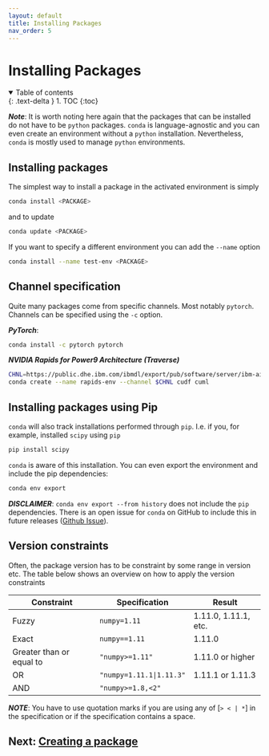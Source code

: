 ```yaml
---
layout: default
title: Installing Packages
nav_order: 5
---
```


# Installing Packages

<details open markdown="block">
  <summary>
    Table of contents
  </summary>
  {: .text-delta }
1. TOC
{:toc}
</details>

***Note***: It is worth noting here again that the packages that can be
installed do not have to be `python` packages. `conda` is language-agnostic and
you can even create an environment without a `python` installation.
Nevertheless, `conda` is mostly used to manage `python` environments.

## Installing packages

The simplest way to install a package in the activated environment is
simply
```bash
conda install <PACKAGE>
```
and to update 
```bash
conda update <PACKAGE>
```

If you want to specify a different environment you can add the `--name` option 
```bash
conda install --name test-env <PACKAGE>
```

## Channel specification

Quite many packages come from specific channels. Most notably `pytorch`.
Channels can be specified using the `-c` option. 

***PyTorch***:
```bash
conda install -c pytorch pytorch
```

***NVIDIA Rapids for Power9 Architecture (Traverse)***
```bash
CHNL=https://public.dhe.ibm.com/ibmdl/export/pub/software/server/ibm-ai/conda
conda create --name rapids-env --channel $CHNL cudf cuml
```

## Installing packages using Pip

`conda` will also track installations performed through `pip`. I.e. if you, for 
example, installed `scipy` using `pip`
```bash
pip install scipy
```
`conda` is aware of this installation. You can even export the environment and
include the pip dependencies:
```bash
conda env export
```
***DISCLAIMER***: `conda env export --from history` does not include the `pip`
dependencies. There is an open issue for `conda` on GitHub to include this in 
future releases ([Github Issue](https://github.com/conda/conda/issues/9628)).


## Version constraints

Often, the package version has to be constraint by some range in version etc.
The table below shows an overview on how to apply the version constraints

| Constraint               | Specification            | Result               |
| ------------------------ | ------------------------ | -------------------- |
| Fuzzy                    | `numpy=1.11`             | 1.11.0, 1.11.1, etc. |
| Exact                    | `numpy==1.11`            | 1.11.0               |
| Greater than or equal to | `"numpy>=1.11"`          | 1.11.0 or higher     |
| OR                       | `"numpy=1.11.1\|1.11.3"` | 1.11.1 or 1.11.3     |
| AND                      | `"numpy>=1.8,<2"`        |                      |

***NOTE***: You have to use quotation marks if you are using any of [`> < | *`]
in the specification or if the specification contains a space.


## Next: [Creating a package](creating-a-package/index.md)